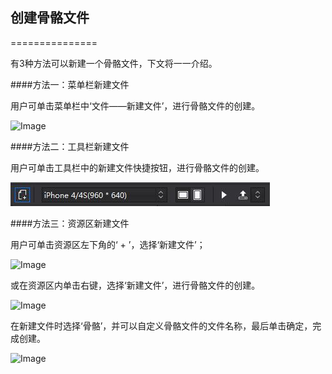 ## 创建骨骼文件 ##
===============

有3种方法可以新建一个骨骼文件，下文将一一介绍。

####方法一：菜单栏新建文件

用户可单击菜单栏中‘文件——新建文件’，进行骨骼文件的创建。

![Image](res_tw/caidan1.jpg)

####方法二：工具栏新建文件

用户可单击工具栏中的新建文件快捷按钮，进行骨骼文件的创建。

![Image](res_tw/gongjulan.jpg)

####方法三：资源区新建文件

用户可单击资源区左下角的‘ + ’，选择‘新建文件’；

![Image](res_tw/ziyuanqu.jpg)

或在资源区内单击右键，选择‘新建文件’，进行骨骼文件的创建。

![Image](res_tw/ziyuan2.jpg)

在新建文件时选择‘骨骼’，并可以自定义骨骼文件的文件名称，最后单击确定，完成创建。

![Image](res_tw/candan2.jpg)